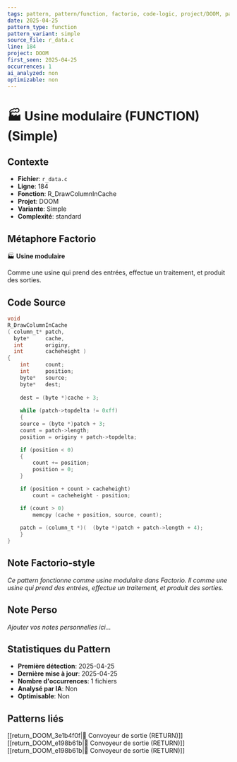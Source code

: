 ```yaml
---
tags: pattern, pattern/function, factorio, code-logic, project/DOOM, pattern/variant/simple
date: 2025-04-25
pattern_type: function
pattern_variant: simple
source_file: r_data.c
line: 184
project: DOOM
first_seen: 2025-04-25
occurrences: 1
ai_analyzed: non
optimizable: non
---
```


# 🏭 Usine modulaire (FUNCTION) (Simple)

## Contexte
- **Fichier**: `r_data.c`
- **Ligne**: 184
- **Fonction**: R_DrawColumnInCache
- **Projet**: DOOM
- **Variante**: Simple
- **Complexité**: standard

## Métaphore Factorio
🏭 **Usine modulaire**

Comme une usine qui prend des entrées, effectue un traitement, et produit des sorties.

## Code Source
```c
void
R_DrawColumnInCache
( column_t*	patch,
  byte*		cache,
  int		originy,
  int		cacheheight )
{
    int		count;
    int		position;
    byte*	source;
    byte*	dest;
	
    dest = (byte *)cache + 3;
	
    while (patch->topdelta != 0xff)
    {
	source = (byte *)patch + 3;
	count = patch->length;
	position = originy + patch->topdelta;

	if (position < 0)
	{
	    count += position;
	    position = 0;
	}

	if (position + count > cacheheight)
	    count = cacheheight - position;

	if (count > 0)
	    memcpy (cache + position, source, count);
		
	patch = (column_t *)(  (byte *)patch + patch->length + 4); 
    }
}
```

## Note Factorio-style
*Ce pattern fonctionne comme usine modulaire dans Factorio. Il comme une usine qui prend des entrées, effectue un traitement, et produit des sorties.*

## Note Perso
*Ajouter vos notes personnelles ici...*

## Statistiques du Pattern
- **Première détection**: 2025-04-25
- **Dernière mise à jour**: 2025-04-25
- **Nombre d'occurrences**: 1 fichiers
- **Analysé par IA**: Non
- **Optimisable**: Non

## Patterns liés
[[return_DOOM_3e1b4f0f|🚚 Convoyeur de sortie (RETURN)]]
[[return_DOOM_e198b61b|🚚 Convoyeur de sortie (RETURN)]]
[[return_DOOM_e198b61b|🚚 Convoyeur de sortie (RETURN)]]

